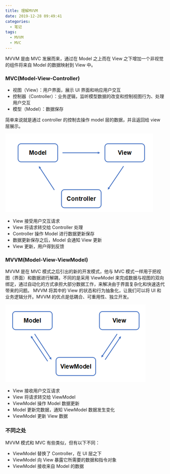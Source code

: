 ```yaml
---
title: 理解MVVM
date: 2019-12-28 09:49:41
categories:
  - 笔记
tags:
  - MVVM
  - MVC
---
```


MVVM 是由 MVC 发展而来，通过在 Model 之上而在 View 之下增加一个非视觉的组件将来自 Model 的数据映射到 View 中。

### MVC(Model-View-Controller)

- 视图（View）：用户界面，展示 UI 界面和响应用户交互
- 控制器（Controller）：业务逻辑，监听模型数据的改变和控制视图行为、处理用户交互
- 模型（Model）：数据保存

简单来说就是通过 controller 的控制去操作 model 层的数据，并且返回给 view 层展示。

![](Introduction-to-MVVM/mvc.png)

- View 接受用户交互请求
- View 将请求转交给 Controller 处理
- Controller 操作 Model 进行数据更新保存
- 数据更新保存之后，Model 会通知 View 更新
- View 更新，用户得到反馈

### MVVM(Model-View-ViewModel)

MVVM 是在 MVC 模式之后引出的新的开发模式，他与 MVC 模式一样用于把视图（界面）和数据进行解耦，不同的是采用 ViewModel 来完成数据与视图的双向绑定，通过自动化的方式承担大部分数据工作，来解决由于界面复杂化和快速迭代带来的问题。
MVVM 将其中的 View 的状态和行为抽象化，让我们可以将 UI 和业务逻辑分开。MVVM 的优点是低耦合、可重用性、独立开发。

![](Introduction-to-MVVM/mvvm.png)

- View 接收用户交互请求
- View 将请求转交给 ViewModel
- ViewModel 操作 Model 数据更新
- Model 更新完数据，通知 ViewModel 数据发生变化
- ViewModel 更新 View 数据

### 不同之处

MVVM 模式和 MVC 有些类似，但有以下不同：

- ViewModel 替换了 Controller，在 UI 层之下
- ViewModel 向 View 暴露它所需要的数据和指令对象
- ViewModel 接收来自 Model 的数据
